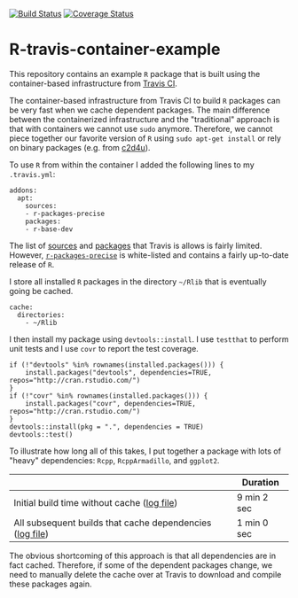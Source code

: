 [![Build Status](https://travis-ci.org/jtilly/R-travis-container-example.svg?branch=master)](https://travis-ci.org/jtilly/R-travis-container-example) 
[![Coverage Status](https://coveralls.io/repos/jtilly/R-travis-container-example/badge.svg?branch=master&service=github)](https://coveralls.io/github/jtilly/R-travis-container-example?branch=master)

# R-travis-container-example
This repository contains an example `R` package that is built using the container-based infrastructure from [Travis CI](https://travis-ci.org/).

The container-based infrastructure from Travis CI to build `R` packages can be very fast when we cache dependent packages. The main difference between the containerized infrastructure and the "traditional" approach is that with containers we cannot use `sudo` anymore. Therefore, we cannot piece together our favorite version of `R`  using `sudo apt-get install` or rely on binary packages (e.g. from [c2d4u]( https://launchpad.net/~marutter/+archive/ubuntu/c2d4u)). 

To use `R` from within the container I added the following lines to my `.travis.yml`:
```{yml}
addons:
  apt:
    sources:
    - r-packages-precise
    packages:
    - r-base-dev
```
The list of [sources](https://github.com/travis-ci/apt-source-whitelist) and [packages](https://github.com/travis-ci/apt-package-whitelist/blob/master/ubuntu-precise) that Travis is allows is fairly limited. However, [`r-packages-precise`](https://cran.r-project.org/bin/linux/ubuntu/) is white-listed and contains a fairly up-to-date release of `R`. 

I store all installed `R` packages in the directory `~/Rlib` that is eventually going be cached. 
```{yml}
cache:
  directories: 
    - ~/Rlib
```
I then install my package using `devtools::install`. I use `testthat` to perform unit tests and I use `covr` to report the test coverage. 
```{R}
if (!"devtools" %in% rownames(installed.packages())) { 
    install.packages("devtools", dependencies=TRUE, repos="http://cran.rstudio.com/") 
}
if (!"covr" %in% rownames(installed.packages())) { 
    install.packages("covr", dependencies=TRUE, repos="http://cran.rstudio.com/") 
}
devtools::install(pkg = ".", dependencies = TRUE)
devtools::test()
```

To illustrate how long all of this takes, I put together a package with lots of "heavy" dependencies: `Rcpp`, `RcppArmadillo`, and `ggplot2`.

|                           | Duration          |
|---------------------------|---------------|
| Initial build time without cache ([log file](https://s3.amazonaws.com/archive.travis-ci.org/jobs/73105072/log.txt)) | 9 min 2 sec      |
| All subsequent builds that cache dependencies ([log file](https://s3.amazonaws.com/archive.travis-ci.org/jobs/73106362/log.txt))   | 1 min  0 sec  |


The obvious shortcoming of this approach is that all dependencies are in fact cached. Therefore, if some of the dependent packages change, we need to manually delete the cache over at Travis to download and compile these packages again. 
